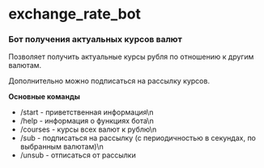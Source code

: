 # exchange_rate_bot
### Бот получения актуальных курсов валют

Позволяет получить актуальные курсы рубля по отношению к другим валютам.

Дополнительно можно подписаться на рассылку курсов.

**Основные команды**

- /start - приветственная информация\n
- /help - информация о функциях бота\n
- /courses - курсы всех валют к рублю\n
- /sub - подписаться на рассылку (с периодичностью в секундах, по выбранным валютам)\n
- /unsub - отписаться от рассылки
